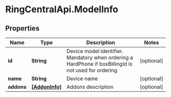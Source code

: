 # RingCentralApi.ModelInfo

## Properties
Name | Type | Description | Notes
------------ | ------------- | ------------- | -------------
**id** | **String** | Device model identifier. Mandatory when ordering a HardPhone if boxBillingId is not used for ordering | [optional] 
**name** | **String** | Device name | [optional] 
**addons** | [**[AddonInfo]**](AddonInfo.md) | Addons description | [optional] 


